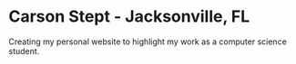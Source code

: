 # Carson Stept - Jacksonville, FL
Creating my personal website to highlight my work as a computer science student.

